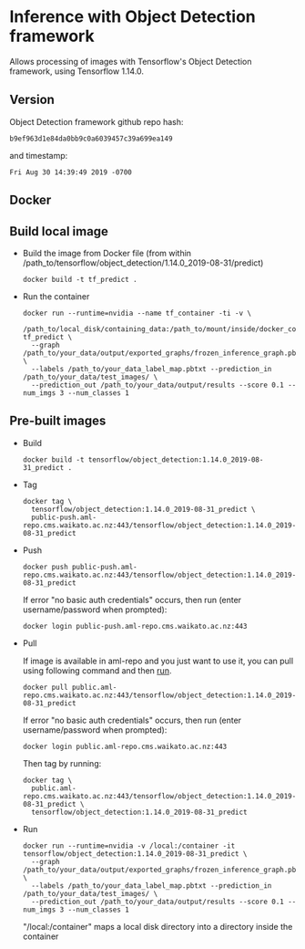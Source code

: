 # Inference with Object Detection framework

Allows processing of images with Tensorflow's Object Detection framework, using Tensorflow 1.14.0.

## Version

Object Detection framework github repo hash:

```
b9ef963d1e84da0bb9c0a6039457c39a699ea149
```

and timestamp:

```
Fri Aug 30 14:39:49 2019 -0700
```

## Docker

## Build local image

* Build the image from Docker file (from within /path_to/tensorflow/object_detection/1.14.0_2019-08-31/predict)

  ```commandline
  docker build -t tf_predict .
  ```
  
* Run the container

  ```commandline
  docker run --runtime=nvidia --name tf_container -ti -v \
    /path_to/local_disk/containing_data:/path_to/mount/inside/docker_container tf_predict \
    --graph /path_to/your_data/output/exported_graphs/frozen_inference_graph.pb \
    --labels /path_to/your_data_label_map.pbtxt --prediction_in /path_to/your_data/test_images/ \
    --prediction_out /path_to/your_data/output/results --score 0.1 --num_imgs 3 --num_classes 1
  ```

## Pre-built images

* Build

  ```commandline
  docker build -t tensorflow/object_detection:1.14.0_2019-08-31_predict .
  ```
  
* Tag

  ```commandline
  docker tag \
    tensorflow/object_detection:1.14.0_2019-08-31_predict \
    public-push.aml-repo.cms.waikato.ac.nz:443/tensorflow/object_detection:1.14.0_2019-08-31_predict
  ```
  
* Push

  ```commandline
  docker push public-push.aml-repo.cms.waikato.ac.nz:443/tensorflow/object_detection:1.14.0_2019-08-31_predict
  ```
  If error "no basic auth credentials" occurs, then run (enter username/password when prompted):
  
  ```commandline
  docker login public-push.aml-repo.cms.waikato.ac.nz:443
  ```
  
* Pull

  If image is available in aml-repo and you just want to use it, you can pull using following command and then [run](#run).

  ```commandline
  docker pull public.aml-repo.cms.waikato.ac.nz:443/tensorflow/object_detection:1.14.0_2019-08-31_predict
  ```
  If error "no basic auth credentials" occurs, then run (enter username/password when prompted):
  
  ```commandline
  docker login public.aml-repo.cms.waikato.ac.nz:443
  ```
  Then tag by running:
  
  ```commandline
  docker tag \
    public.aml-repo.cms.waikato.ac.nz:443/tensorflow/object_detection:1.14.0_2019-08-31_predict \
    tensorflow/object_detection:1.14.0_2019-08-31_predict
  ```

* <a name="run">Run</a>

  ```commandline
  docker run --runtime=nvidia -v /local:/container -it tensorflow/object_detection:1.14.0_2019-08-31_predict \
    --graph /path_to/your_data/output/exported_graphs/frozen_inference_graph.pb \
    --labels /path_to/your_data_label_map.pbtxt --prediction_in /path_to/your_data/test_images/ \
    --prediction_out /path_to/your_data/output/results --score 0.1 --num_imgs 3 --num_classes 1
  ```
  "/local:/container" maps a local disk directory into a directory inside the container


